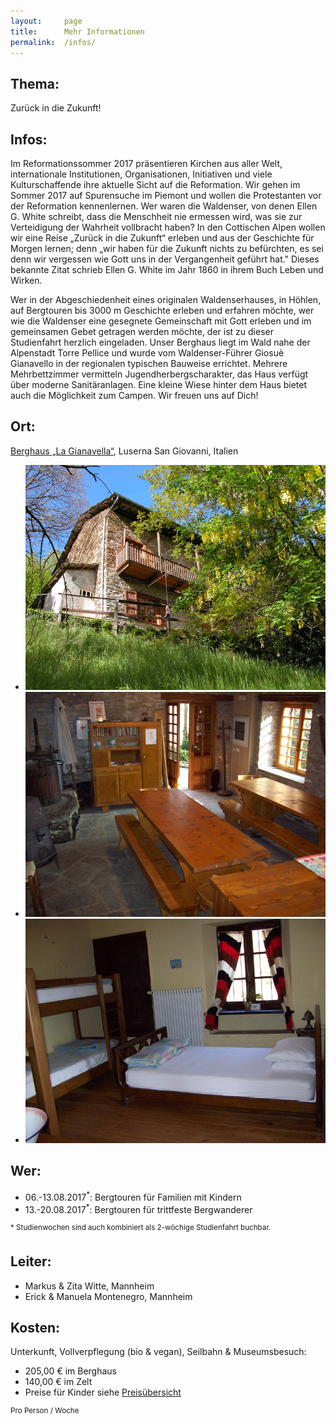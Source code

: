 ```yaml
---
layout:     page
title:      Mehr Informationen
permalink:  /infos/
---
```


## Thema:

Zurück in die Zukunft!

## Infos:

Im Reformationssommer 2017 präsentieren Kirchen aus aller Welt, internationale Institutionen, Organisationen, Initiativen und viele Kulturschaffende ihre aktuelle Sicht auf die Reformation. Wir gehen im Sommer 2017 auf Spurensuche im Piemont und wollen die Protestanten vor der Reformation kennenlernen. Wer waren die Waldenser, von denen Ellen G. White schreibt, dass die Menschheit nie ermessen wird, was sie zur Verteidigung der Wahrheit vollbracht haben? In den Cottischen Alpen wollen wir eine Reise „Zurück in die Zukunft“ erleben und aus der Geschichte für Morgen lernen; denn „wir haben für die Zukunft nichts zu befürchten, es sei denn wir vergessen wie Gott uns in der Vergangenheit geführt hat." Dieses bekannte Zitat schrieb Ellen G. White im Jahr 1860 in ihrem Buch Leben und Wirken.

Wer in der Abgeschiedenheit eines originalen Waldenserhauses, in Höhlen, auf Bergtouren bis 3000 m Geschichte erleben und erfahren möchte, wer wie die Waldenser eine gesegnete Gemeinschaft mit Gott erleben und im gemeinsamen Gebet getragen werden möchte, der ist zu dieser Studienfahrt herzlich eingeladen. Unser Berghaus liegt im Wald nahe der Alpenstadt Torre Pellice und wurde vom Waldenser-Führer Giosuè Gianavello in der regionalen typischen Bauweise errichtet. Mehrere Mehrbettzimmer vermitteln Jugendherbergscharakter, das Haus verfügt über moderne Sanitäranlagen. Eine kleine Wiese hinter dem Haus bietet auch die Möglichkeit zum Campen. Wir freuen uns auf Dich!

## Ort:

[Berghaus „La Gianavella“](http://lagianavella.it/de/index.html), Luserna San Giovanni, Italien

<p>
    <ul class="o-layout">
        <li class="o-layout__item u-1/3">
            <a href="#" data-featherlight="/assets/img/gianavella23.jpg">
                <img src="/assets/img/gianavella23.jpg" alt="La Gianavella Ausenansicht">
            </a>
        </li>
        <li class="o-layout__item u-1/3">
            <a href="#" data-featherlight="/assets/img/gianavella05.jpg">
                <img src="/assets/img/gianavella05.jpg" alt="La Gianavella Speiseraum">
            </a>
        </li>
        <li class="o-layout__item u-1/3">
            <a href="#" data-featherlight="/assets/img/gianavella06.jpg">
                <img src="/assets/img/gianavella06.jpg" alt="La Gianavella Schlafraum">
            </a>
        </li>
    </ul>
</p>


## Wer:

* 06.-13.08.2017<sup>*</sup>: Bergtouren für Familien mit Kindern
* 13.-20.08.2017<sup>*</sup>: Bergtouren für trittfeste Bergwanderer

<sup>* Studienwochen sind auch kombiniert als 2-wöchige Studienfahrt buchbar.</sup>

## Leiter:

* Markus & Zita Witte, Mannheim
* Erick & Manuela Montenegro, Mannheim

## Kosten:

Unterkunft, Vollverpflegung (bio & vegan), Seilbahn & Museumsbesuch:

* 205,00 € im Berghaus
* 140,00 € im Zelt
* Preise für Kinder siehe <a href="/anmeldung/">Preisübersicht</a>

<sup>Pro Person / Woche</sup>
